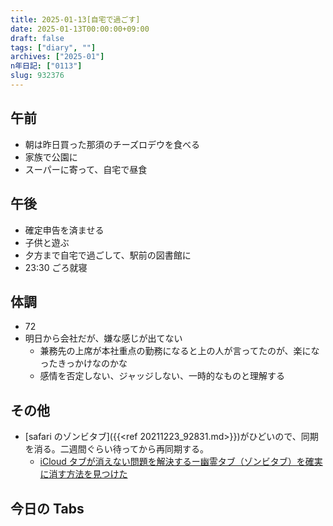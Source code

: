 ```yaml
---
title: 2025-01-13[自宅で過ごす]
date: 2025-01-13T00:00:00+09:00
draft: false
tags: ["diary", ""]
archives: ["2025-01"]
n年日記: ["0113"]
slug: 932376
---
```


## 午前

- 朝は昨日買った那須のチーズロデウを食べる
- 家族で公園に
- スーパーに寄って、自宅で昼食

## 午後

- 確定申告を済ませる
- 子供と遊ぶ
- 夕方まで自宅で過ごして、駅前の図書館に
- 23:30 ごろ就寝

## 体調

- 72
- 明日から会社だが、嫌な感じが出てない
  - 兼務先の上席が本社重点の勤務になると上の人が言ってたのが、楽になったきっかけなのかな
  - 感情を否定しない、ジャッジしない、一時的なものと理解する

## その他

- [safari のゾンビタブ]({{<ref 20211223_92831.md>}})がひどいので、同期を消る。二週間ぐらい待ってから再同期する。
  - [iCloud タブが消えない問題を解決するー幽霊タブ（ゾンビタブ）を確実に消す方法を見つけた](https://ameblo.jp/hobbyandlife/entry-12796258860.html)

## 今日の Tabs
